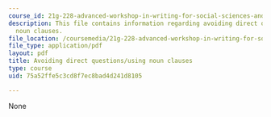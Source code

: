 ```yaml
---
course_id: 21g-228-advanced-workshop-in-writing-for-social-sciences-and-architecture-els-spring-2007
description: This file contains information regarding avoiding direct questions/using
  noun clauses.
file_location: /coursemedia/21g-228-advanced-workshop-in-writing-for-social-sciences-and-architecture-els-spring-2007/75a52ffe5c3cd8f7ec8bad4d241d8105_MIT21G.228S07_noun_clauses.pdf
file_type: application/pdf
layout: pdf
title: Avoiding direct questions/using noun clauses
type: course
uid: 75a52ffe5c3cd8f7ec8bad4d241d8105

---
```

None